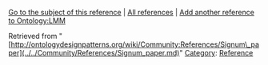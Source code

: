 [Go to the subject of this reference](../../Ontology/LMM.md "Ontology:LMM") | [All references](../../Community/References.1.md "Community:References") | [Add another reference to Ontology:LMM](http://ontologydesignpatterns.org/wiki/Special:AddData/Reference?Reference[Subject]=Ontology:LMM&subject=Ontology:LMM)


Retrieved from "[http://ontologydesignpatterns.org/wiki/Community:References/Signum\_paper](../../Community/References/Signum_paper.md)"
 [Category](http://ontologydesignpatterns.org/wiki/Special:Categories "Special:Categories"): [Reference](../../Category/Reference.md "Category:Reference")